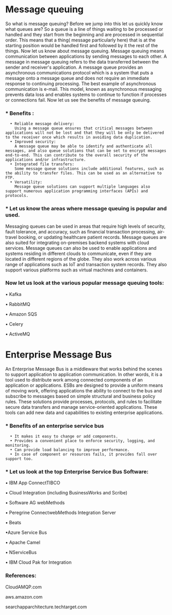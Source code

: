   # Message queuing
  So what is message queuing? Before we jump into this let us quickly know what queues are? So a queue is a line of things waiting to be processed or handled and they start from the beginning and are processed in sequential order. This means that a thing( message particularly here) that is at the starting position would be handled first and followed by it the rest of the things. Now let us know about message queuing. Message queuing means communication between applications by sending messages to each other. A message in message queuing refers to the data transferred between the sender and receiver's application. A message queue provides an asynchronous communications protocol which is a system that puts a message onto a message queue and does not require an immediate response to continuing processing. The best example of asynchronous communication is e-mail. 
  This model, known as asynchronous messaging prevents data loss and enables systems to continue to function if processes or connections fail. Now let us see the benefits of message queuing. 

  ### * Benefits :
      • Reliable message delivery:
        Using a message queue ensures that critical messages between applications will not be lost and that they will be only be delivered to the receiver once which results in avoiding data duplication.
      • Improved security: 
        A message queue may be able to identify and authenticate all messages, and also queue solutions that can be set to encrypt messages end-to-end. This can contribute to the overall security of the applications and/or infrastructure.  
      • Integrated file transfers: 
        Some message queue solutions include additional features, such as the ability to transfer files. This can be used as an alternative to FTP.
      • Versatility: 
        Message queue solutions can support multiple languages also support numerous application programming interfaces (APIs) and protocols.

  ### * Let us know the areas where message queuing is popular and used.
  Messaging queues can be used in areas that require high levels of security, fault tolerance, and accuracy, such as financial transaction processing, air-travel booking, or updating healthcare patient records. Message queues are also suited for integrating on-premises backend systems with cloud services. Message queues can also be used to enable applications and systems residing in different clouds to communicate, even if they are located in different regions of the globe. 
  They also work across various range of applications such as IoT and transaction system records. They also support various platforms such as virtual machines and containers. 
  ### Now let us look at the various popular message queuing tools:
    
  • Kafka

  • RabbitMQ

  • Amazon SQS 

  • Celery

  • ActiveMQ 

  # Enterprise Message Bus
  An Enterprise Message Bus is a middleware that works behind the scenes to support application to application communication. In other words, it is a tool used to distribute work among connected components of an application or applications. ESBs are designed to provide a uniform means of moving work, offering applications the ability to connect to the bus and subscribe to messages based on simple structural and business policy rules.  These solutions provide processes, protocols, and rules to facilitate secure data transfers and manage service-oriented applications. These tools can add new data and capabilities to existing enterprise applications. 
    
  ### * Benefits of an enterprise service bus
      • It makes it easy to change or add components.
      • Provides a convenient place to enforce security, logging, and monitoring.
      • Can provide load balancing to improve performance.
      • In case of component or resources fails, it provides fall over support too.

  ### * Let us look at the top Enterprise Service Bus Software:
  • IBM App ConnectTIBCO

  • Cloud Integration (including BusinessWorks and Scribe)

  • Software AG webMethods

  • Peregrine ConnectwebMethods Integration Server

  • Beats

  •Azure Service Bus

  • Apache Camel

  • NServiceBus
    
  • IBM Cloud Pak for Integration

  ### References:

  CloudAMQP.com

  aws.amazon.com

  searchapparchitecture.techtarget.com

    